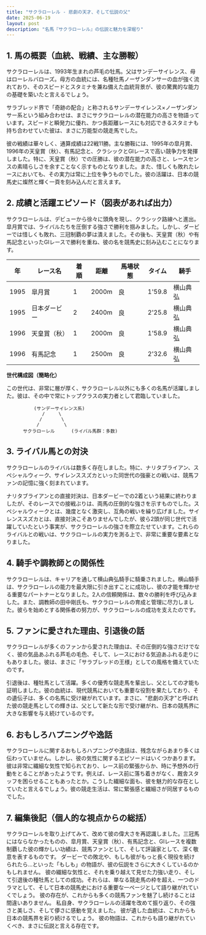 ```yaml
---
title: "サクラローレル - 悲劇の天才、そして伝説の父"
date: 2025-06-19
layout: post
description: "名馬『サクラローレル』の伝説と魅力を深堀り"
---
```


## 1. 馬の概要（血統、戦績、主な勝鞍）

サクラローレルは、1993年生まれの芦毛の牡馬。父はサンデーサイレンス、母はローレルバローズ。母方の血統には、名種牡馬ノーザンダンサーの血が強く流れており、そのスピードとスタミナを兼ね備えた血統背景が、彼の驚異的な能力の基礎を築いたと言えるでしょう。

サラブレッド界で「奇跡の配合」と称されるサンデーサイレンス×ノーザンダンサー系という組み合わせは、まさにサクラローレルの潜在能力の高さを物語っています。スピードと瞬発力に優れ、かつ長距離レースにも対応できるスタミナも持ち合わせていた彼は、まさに万能型の競走馬でした。

彼の戦績は華々しく、通算成績は22戦11勝。主な勝鞍には、1995年の皐月賞、1996年の天皇賞（秋）、有馬記念と、クラシックとGIレースで高い競争力を発揮しました。特に、天皇賞（秋）での圧勝は、彼の潜在能力の高さと、レースセンスの素晴らしさを余すことなく示すものとなりました。また、惜しくも敗れたレースにおいても、その実力は常に上位を争うものでした。彼の活躍は、日本の競馬史に燦然と輝く一頁を刻み込んだと言えます。


## 2. 成績と活躍エピソード（図表があれば出力）

サクラローレルは、デビューから徐々に頭角を現し、クラシック路線へと進出。皐月賞では、ライバルたちを圧倒する強さで勝利を掴みました。しかし、ダービーでは惜しくも敗れ、三冠制覇の夢は潰えました。その後も、天皇賞（秋）や有馬記念といったGIレースで勝利を重ね、彼の名を競馬史に刻み込むことになります。


| 年 | レース名           | 着順 | 距離 | 馬場状態 | タイム      | 騎手      |
|---|--------------------|-----|------|----------|-----------|-----------|
| 1995 | 皐月賞             | 1   | 2000m| 良       | 1'59.8     | 横山典弘    |
| 1995 | 日本ダービー         | 2   | 2400m| 良       | 2'25.8     | 横山典弘    |
| 1996 | 天皇賞（秋）       | 1   | 2000m| 良       | 1'58.9     | 横山典弘    |
| 1996 | 有馬記念           | 1   | 2500m| 良       | 2'32.6     | 横山典弘    |


**世代構成図（簡略化）**

この世代は、非常に層が厚く、サクラローレル以外にも多くの名馬が活躍しました。彼は、その中で常にトップクラスの実力者として君臨していました。

```
          (サンデーサイレンス系)
             /     \
            /       \
           /         \
      サクラローレル      (ライバル馬群：多数)
```


## 3. ライバル馬との対決

サクラローレルのライバルは数多く存在しました。特に、ナリタブライアン、スペシャルウィーク、サイレンススズカといった同世代の強豪との戦いは、競馬ファンの記憶に強く刻まれています。

ナリタブライアンとの直接対決は、日本ダービーでの2着という結果に終わりましたが、そのレースでの接戦ぶりは、両馬の圧倒的な強さを示すものでした。スペシャルウィークとは、幾度となく激突し、互角の戦いを繰り広げました。サイレンススズカとは、直接対決こそありませんでしたが、彼ら2頭が同じ世代で活躍していたという事実が、サクラローレルの強さを際立たせています。これらのライバルとの戦いは、サクラローレルの実力を測る上で、非常に重要な要素となりました。


## 4. 騎手や調教師との関係性

サクラローレルは、キャリアを通して横山典弘騎手に騎乗されました。横山騎手は、サクラローレルの能力を最大限に引き出すことに成功し、彼の才能を輝かせる重要なパートナーとなりました。2人の信頼関係は、数々の勝利を呼び込みました。また、調教師の田中剛氏も、サクラローレルの育成と管理に尽力しました。彼らを始めとする関係者の努力が、サクラローレルの成功を支えたのです。


## 5. ファンに愛された理由、引退後の話

サクラローレルが多くのファンから愛された理由は、その圧倒的な強さだけでなく、彼の気品あふれる芦毛の毛色、そして、レースにおける気迫あふれる走りにもありました。彼は、まさに「サラブレッドの王様」としての風格を備えていたのです。

引退後は、種牡馬として活躍。多くの優秀な競走馬を輩出し、父としての才能も証明しました。彼の血統は、現代競馬においても重要な役割を果たしており、その遺伝子は、多くの名馬に受け継がれています。まさに、"悲劇の天才"と呼ばれた彼の競走馬としての輝きは、父として新たな形で受け継がれ、日本の競馬界に大きな影響を与え続けているのです。


## 6. おもしろハプニングや逸話

サクラローレルに関するおもしろハプニングや逸話は、残念ながらあまり多くは伝わっていません。しかし、彼の気性に関するエピソードはいくつかあります。彼は非常に繊細な気性で知られており、レース前の緊張からか、時に予想外の行動をとることがあったようです。例えば、レース前に落ち着きがなく、厩舎スタッフを困らせることもあったとか。こうした繊細な面も、彼を魅力的な存在としていたと言えるでしょう。彼の競走生活は、常に緊張感と繊細さが同居するものでした。


## 7. 編集後記（個人的な視点からの総括）

サクラローレルを取り上げてみて、改めて彼の偉大さを再認識しました。三冠馬にはならなかったものの、皐月賞、天皇賞（秋）、有馬記念と、GIレースを複数制覇した彼の輝かしい功績は、競馬ファンとして、そして評論家として、深く敬意を表するものです。  ダービーでの敗北や、もしも彼がもっと長く現役を続けられたら…といった「もしも」の物語が、彼の伝説をさらに大きくしているのかもしれません。  彼の繊細な気性と、それを乗り越えて見せた力強い走り、そして引退後の種牡馬としての成功。それらは、単なる競走馬の枠を超え、一つのドラマとして、そして日本の競馬史における重要な一ページとして語り継がれていくでしょう。  彼の存在が、これからも多くの競馬ファンを魅了し続けることは間違いありません。  私自身、サクラローレルの活躍を改めて振り返り、その強さと美しさ、そして儚さに感動を覚えました。  彼が遺した血統は、これからも日本の競馬界を彩り続けるでしょう。  彼の物語は、これからも語り継がれていくべき、まさに伝説と言える存在です。
